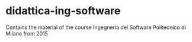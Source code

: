 # didattica-ing-software

Contains the material of the course Ingegneria del Software  Politecnico di Milano from 2015
